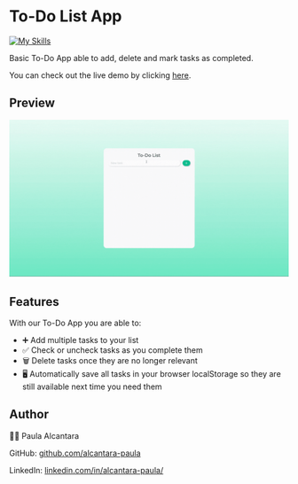 # To-Do List App
[![My Skills](https://skillicons.dev/icons?i=html,css,js)](https://skillicons.dev)

Basic To-Do App able to add, delete and mark tasks as completed.

You can check out the live demo by clicking [here](https://paula-to-do-app.netlify.app/).

## Preview
![To-Do App preview: you see tasks being added, checked and deleted](./resources/to%20do%20app%20example.gif)

## Features
With our To-Do App you are able to:
* ➕ Add multiple tasks to your list
* ✅ Check or uncheck tasks as you complete them
* 🗑 Delete tasks once they are no longer relevant
* 🖥 Automatically save all tasks in your browser localStorage so they are still available next time you need them

## Author
 👩‍💻 Paula Alcantara

GitHub: [github.com/alcantara-paula](https://github.com/alcantara-paula)

LinkedIn: [linkedin.com/in/alcantara-paula/](https://www.linkedin.com/in/alcantara-paula/)
